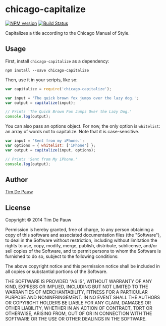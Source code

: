 chicago-capitalize
==================

[![NPM version][npm-image]][npm-url] [![Build Status][travis-image]][travis-url]

Capitalizes a title according to the Chicago Manual of Style.

Usage
-----

First, install `chicago-capitalize` as a dependency:

```shell
npm install --save chicago-capitalize
```

Then, use it in your scripts, like so:

```js
var capitalize = require('chicago-capitalize');

var input = 'The quick brown fox jumps over the lazy dog.';
var output = capitalize(input);

// Prints 'The Quick Brown Fox Jumps Over the Lazy Dog.'
console.log(output);
```

You can also pass an options object. For now, the only option is `whitelist`:
an array of words not to capitalize. Note that it is case-sensitive.

```js
var input = 'Sent from my iPhone.';
var options = { whitelist: ['iPhone'] };
var output = capitalize(input, options);

// Prints 'Sent from My iPhone.'
console.log(output);
```

Author
------

[Tim De Pauw](http://tmdpw.eu/)

License
-------

Copyright &copy; 2014 Tim De Pauw

Permission is hereby granted, free of charge, to any person obtaining a copy
of this software and associated documentation files (the "Software"), to deal
in the Software without restriction, including without limitation the rights
to use, copy, modify, merge, publish, distribute, sublicense, and/or sell
copies of the Software, and to permit persons to whom the Software is
furnished to do so, subject to the following conditions:

The above copyright notice and this permission notice shall be included in all
copies or substantial portions of the Software.

THE SOFTWARE IS PROVIDED "AS IS", WITHOUT WARRANTY OF ANY KIND, EXPRESS OR
IMPLIED, INCLUDING BUT NOT LIMITED TO THE WARRANTIES OF MERCHANTABILITY,
FITNESS FOR A PARTICULAR PURPOSE AND NONINFRINGEMENT. IN NO EVENT SHALL THE
AUTHORS OR COPYRIGHT HOLDERS BE LIABLE FOR ANY CLAIM, DAMAGES OR OTHER
LIABILITY, WHETHER IN AN ACTION OF CONTRACT, TORT OR OTHERWISE, ARISING FROM,
OUT OF OR IN CONNECTION WITH THE SOFTWARE OR THE USE OR OTHER DEALINGS IN THE
SOFTWARE.


[npm-url]: https://npmjs.org/package/chicago-capitalize
[npm-image]: https://badge.fury.io/js/chicago-capitalize.png

[travis-url]: https://travis-ci.org/timdp/node-chicago-capitalize
[travis-image]: https://secure.travis-ci.org/timdp/node-chicago-capitalize.png?branch=master

